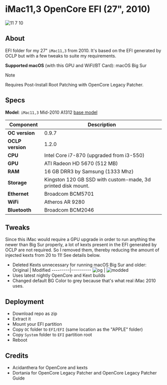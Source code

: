 # iMac11,3 OpenCore EFI (27", 2010)

![11 7 10](https://github.com/5T33Z0/iMac-2010-Big-Sur/assets/76865553/7356e060-832f-4ae4-a88a-ce8042788ac5)

## About
EFI folder for my 27" `iMac11,3` from 2010. It's based on the EFI generated by OCLP but with a few tweaks to suite my requirements.

**Supported macOS** (with this GPU and WiFI/BT Card): macOS Big Sur

> [!NOTE]
> 
> Requires Post-Install Root Patching with OpenCore Legacy Patcher.

## Specs
**Model**: `iMac11,3` Mid-2010 A1312 [base model](https://everymac.com/systems/apple/imac/specs/imac-core-i3-3.2-27-inch-aluminum-mid-2010-specs.html)

Component | Description
----------|-----------
**OC version** | 0.9.7
**OCLP version** | 1.2.0
**CPU** | Intel Core i7-870 (upgraded from i3-550)
**GPU** | ATI Radeon HD 5670 (512 MB)
**RAM** | 16 GB DRR3 by Samsung (1333 Mhz)
**Storage** | Kingston 120 GB SSD with custom-made, 3d printed disk mount.
**Ethernet** | Broadcom BCM5701
**WiFi** | Atheros AR 9280 
**Bluetooth** | Broadcom BCM2046

## Tweaks
Since this iMac would require a GPU upgrade in order to run anything the newer than Big Sur properly, a lot of kexts present in the EFI generated by OCLP are not required. So I removed them, thereby reducing the amount of injected kexts from 20 to 11! See details below.

- Deleted Kexts unnecessary for running macOS Big Sur and older:
  Original | Modified
  ---------|----------
  ![og](https://github.com/5T33Z0/iMac-2010-Big-Sur/assets/76865553/aa2dc5d0-da40-4abf-8c70-94caee990180) | ![modded](https://github.com/5T33Z0/iMac-2010-Big-Sur/assets/76865553/25c2181d-a300-44a6-841e-31d2e6cd29c6)
- Uses latest nightly OpenCore and Kext builds
- Changed default BG Color to grey because that's what real iMac 2010 uses.

## Deployment
- Download repo as zip
- Extract it
- Mount your EFI partition
- Copy `OC` folder to `EFI/EFI` (same location as the "APPLE" folder)
- Copy `System` folder to `EFI` partition root
- Reboot

## Credits
- Acidanthera for OpenCore and kexts
- Dortania for OpenCore Legacy Patcher and OpenCore Legacy Patcher Guide
